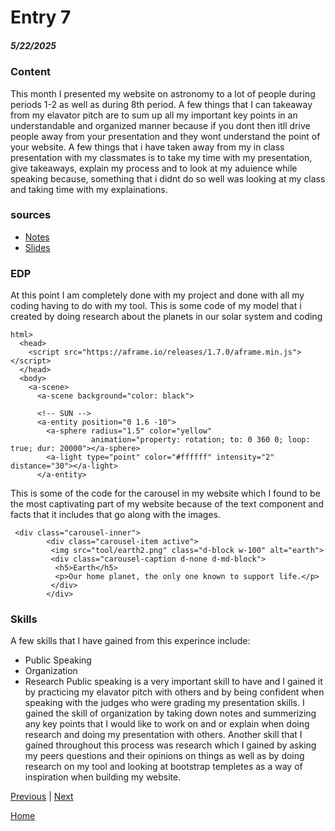 # Entry 7
##### 5/22/2025

### Content
This month I presented my website on astronomy to a lot of people during periods 1-2 as well as during 8th period. A few things that I can takeaway from my elavator pitch are to sum up all my important key points in an understandable and organized manner because if you dont then itll drive people away from your presentation and they wont understand the point of your website. A few things that i have taken away from my in class presentation with my classmates is to take my time with my presentation, give takeaways, explain my process and to look at my aduience while speaking because, something that i didnt do so well was looking at my class and taking time with my explainations.

### sources
* [Notes](https://docs.google.com/document/d/1XJT8S4hfZrOqRuJE77YyxdEcT-xpe8Qa5nfXv4lj0fY/edit?tab=t.0)
* [Slides](https://docs.google.com/presentation/d/1Eu_DoB1AtDPFwreffgCnQiWNX0naKR0-EA5ZpFzbfHo/edit?slide=id.p#slide=id.p)

### EDP
At this point I am completely done with my project and done with all my coding having to do with my tool. 
This is some code of my model that i created by doing research about the planets in our solar system and coding
``` dash
html>
  <head>
    <script src="https://aframe.io/releases/1.7.0/aframe.min.js"></script>
  </head>
  <body>
    <a-scene>
      <a-scene background="color: black">

      <!-- SUN -->
      <a-entity position="0 1.6 -10">
        <a-sphere radius="1.5" color="yellow"
                  animation="property: rotation; to: 0 360 0; loop: true; dur: 20000"></a-sphere>
        <a-light type="point" color="#ffffff" intensity="2" distance="30"></a-light>
      </a-entity>

```
This is some of the code for the carousel in my website which I found to be the most captivating part of my website because of the text component and facts that it includes that go along with the images.
```dash
 <div class="carousel-inner">
        <div class="carousel-item active">
         <img src="tool/earth2.png" class="d-block w-100" alt="earth">
         <div class="carousel-caption d-none d-md-block">
          <h5>Earth</h5>
          <p>Our home planet, the only one known to support life.</p>
         </div>
        </div>
```

### Skills
A few skills that I have gained from this experince include:
* Public Speaking
* Organization
* Research
Public speaking is a very important skill to have and I gained it by practicing my elavator pitch with others and by being confident when speaking with the judges who were grading my presentation skills.
I gained the skill of organization by taking down notes and summerizing any key points that I would like to work on and or explain when doing research and doing my presentation with others.
Another skill that I gained throughout this process was research which I gained by asking my peers questions and their opinions on things as well as by doing research on my tool and looking at bootstrap templetes as a way of inspiration when building my website.


[Previous](entry06.md) | [Next](entry08.md)

[Home](../README.md)
